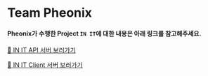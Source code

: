 # Team Pheonix
#### Pheonix가 수행한 Project `IN IT`에 대한 내용은 아래 링크를 참고해주세요.

[👋 IN IT API 서버 보러가기](https://github.com/mtvsteampheonix/init-server)

[🎉 IN IT Client 서버 보러가기](https://github.com/mtvsteampheonix/init-client-v2)
